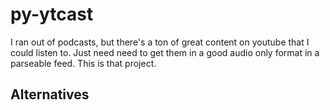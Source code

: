 # py-ytcast

I ran out of podcasts, but there's a ton of great content on youtube that I could listen to.
Just need need to get them in a good audio only format in a parseable feed.
This is that project.

## Alternatives
